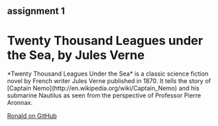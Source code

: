 ## assignment 1

# Twenty Thousand Leagues under the Sea, by Jules Verne

<p>*Twenty Thousand Leagues Under the Sea* is a classic science fiction novel by French writer Jules Verne published in 1870. It tells the story of [Captain Nemo](http://en.wikipedia.org/wiki/Captain_Nemo) and his submarine Nautilus as seen from the perspective of Professor Pierre Aronnax.</p>

[Ronald on GitHub](https://github.com/ronald-park-kluck)